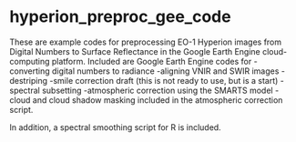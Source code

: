 # hyperion_preproc_gee_code
These are example codes for preprocessing EO-1 Hyperion images from Digital Numbers to Surface Reflectance in the Google Earth Engine cloud-computing platform.
Included are Google Earth Engine codes for
-converting digital numbers to radiance
-aligning VNIR and SWIR images
-destriping
-smile correction draft (this is not ready to use, but is a start)
-spectral subsetting
-atmospheric correction using the SMARTS model
-cloud and cloud shadow masking included in the atmospheric correction script.

In addition, a spectral smoothing script for R is included.
